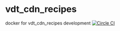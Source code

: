 # vdt_cdn_recipes
docker for vdt_cdn_recipes development
[![Circle CI](https://circleci.com/gh/freyrus/vdt_cdn_recipes.svg?style=svg)](https://circleci.com/gh/freyrus/vdt_cdn_recipes)

